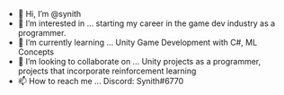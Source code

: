 - 👋 Hi, I’m @synith
- 👀 I’m interested in ... starting my career in the game dev industry as a programmer.
- 🌱 I’m currently learning ... Unity Game Development with C#, ML Concepts
- 💞️ I’m looking to collaborate on ... Unity projects as a programmer, projects that incorporate reinforcement learning
- 📫 How to reach me ... Discord: Synith#6770

<!---
synith/synith is a ✨ special ✨ repository because its `README.md` (this file) appears on your GitHub profile.
You can click the Preview link to take a look at your changes.
--->
